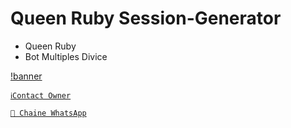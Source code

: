 # Queen Ruby Session-Generator
- Queen Ruby 
- Bot Multiples Divice

[!banner](Ruby.jpg)

[`ℹ️Contact Owner`](https://wa.me/24165183695)

[`🔗 Chaine WhatsApp`](https://whatsapp.com/channel/0029Vb5npq60gcfRMVSptL1i)
